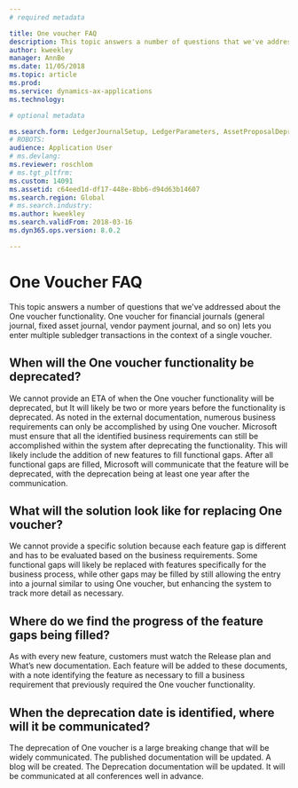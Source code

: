 ```yaml
---
# required metadata

title: One voucher FAQ
description: This topic answers a number of questions that we've addressed about the One voucher functionality. One voucher for financial journals (general journal, fixed asset journal, vendor payment journal, and so on) lets you enter multiple subledger transactions in the context of a single voucher.
author: kweekley
manager: AnnBe
ms.date: 11/05/2018
ms.topic: article
ms.prod: 
ms.service: dynamics-ax-applications
ms.technology: 

# optional metadata

ms.search.form: LedgerJournalSetup, LedgerParameters, AssetProposalDepreciation
# ROBOTS: 
audience: Application User
# ms.devlang: 
ms.reviewer: roschlom
# ms.tgt_pltfrm: 
ms.custom: 14091
ms.assetid: c64eed1d-df17-448e-8bb6-d94d63b14607
ms.search.region: Global
# ms.search.industry: 
ms.author: kweekley
ms.search.validFrom: 2018-03-16
ms.dyn365.ops.version: 8.0.2

---
```


# One Voucher FAQ

This topic answers a number of questions that we've addressed about the One voucher functionality. One voucher for financial journals (general journal, fixed asset journal, vendor payment journal, and so on) lets you enter multiple subledger transactions in the context of a single voucher.

## When will the One voucher functionality be deprecated?  
We cannot provide an ETA of when the One voucher functionality will be deprecated, but It will likely be two or more years before the functionality is deprecated.  As noted in the external documentation, numerous business requirements can only be accomplished by using One voucher.  Microsoft must ensure that all the identified business requirements can still be accomplished within the system after deprecating the functionality. This will likely include the addition of new features to fill functional gaps.  After all functional gaps are filled, Microsoft will communicate that the feature will be deprecated, with the deprecation being at least one year after the communication.  

## What will the solution look like for replacing One voucher?
We cannot provide a specific solution because each feature gap is different and has to be evaluated based on the business requirements. Some functional gaps will likely be replaced with features specifically for the business process, while other gaps may be filled by still allowing the entry into a journal similar to using One voucher, but enhancing the system to track more detail as necessary.  

## Where do we find the progress of the feature gaps being filled?
As with every new feature, customers must watch the Release plan and What’s new documentation.  Each feature will be added to these documents, with a note identifying the feature as necessary to fill a business requirement that previously required the One voucher functionality.  

## When the deprecation date is identified, where will it be communicated?
The deprecation of One voucher is a large breaking change that will be widely communicated.  The published documentation will be updated.  A blog will be created. The Deprecation documentation will be updated.  It will be communicated at all conferences well in advance. 

